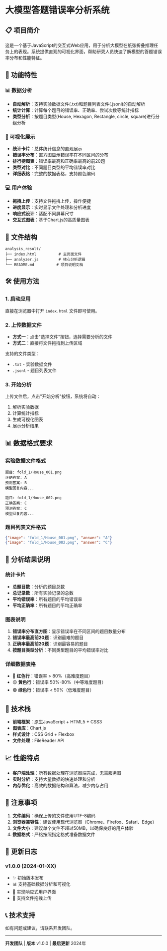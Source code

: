 # 大模型答题错误率分析系统

## 📋 项目简介

这是一个基于JavaScript的交互式Web应用，用于分析大模型在纸张折叠推理任务上的表现。系统提供直观的可视化界面，帮助研究人员快速了解模型的答题错误率分布和性能特征。

## 🚀 功能特性

### 📊 数据分析
- **自动解析**：支持实验数据文件(.txt)和题目列表文件(.jsonl)的自动解析
- **统计计算**：计算每个题目的错误率、正确率、尝试次数等统计指标
- **类型分析**：按题目类型(House, Hexagon, Rectangle, circle, square)进行分组分析

### 🎨 可视化展示
- **统计卡片**：总体统计信息的直观展示
- **错误率分布**：直方图显示错误率在不同区间的分布
- **排行榜图表**：错误率最高和正确率最高的前20题
- **类型对比**：不同题目类型的平均错误率对比
- **详细表格**：完整的数据表格，支持颜色编码

### 💻 用户体验
- **拖拽上传**：支持文件拖拽上传，操作便捷
- **进度显示**：实时显示文件处理和分析进度
- **响应式设计**：适配不同屏幕尺寸
- **交互式图表**：基于Chart.js的高质量图表

## 📁 文件结构

```
analysis_result/
├── index.html          # 主页面文件
├── analyzer.js         # 核心分析逻辑
└── README.md          # 项目说明文档
```

## 🛠️ 使用方法

### 1. 启动应用
直接在浏览器中打开 `index.html` 文件即可使用。

### 2. 上传数据文件
- **方式一**：点击"选择文件"按钮，选择需要分析的文件
- **方式二**：直接将文件拖拽到上传区域

支持的文件类型：
- `.txt` - 实验数据文件
- `.jsonl` - 题目列表文件

### 3. 开始分析
上传文件后，点击"开始分析"按钮，系统将自动：
1. 解析实验数据
2. 计算统计指标
3. 生成可视化图表
4. 展示分析结果

## 📊 数据格式要求

### 实验数据文件格式
```
题目: fold_1/House_001.png
正确答案: A
预测答案: B
模型回复内容...

题目: fold_1/House_002.png
正确答案: C
预测答案: C
模型回复内容...
```

### 题目列表文件格式
```json
{"image": "fold_1/House_001.png", "answer": "A"}
{"image": "fold_1/House_002.png", "answer": "C"}
```

## 🎯 分析结果说明

### 统计卡片
- **总题目数**：分析的题目总数
- **总记录数**：所有实验记录的总数
- **平均错误率**：所有题目的平均错误率
- **平均正确率**：所有题目的平均正确率

### 图表说明
1. **错误率分布直方图**：显示错误率在不同区间的题目数量分布
2. **错误率最高前20题**：识别最难的题目
3. **正确率最高前20题**：识别最容易的题目
4. **按题目类型分析**：不同类型题目的平均错误率对比

### 详细数据表格
- 🔴 **红色行**：错误率 > 80%（高难度题目）
- 🟡 **黄色行**：错误率 50%-80%（中等难度题目）
- 🟢 **绿色行**：错误率 < 50%（低难度题目）

## 🔧 技术栈

- **前端框架**：原生JavaScript + HTML5 + CSS3
- **图表库**：Chart.js
- **样式设计**：CSS Grid + Flexbox
- **文件处理**：FileReader API

## 📈 性能特点

- **客户端处理**：所有数据处理在浏览器端完成，无需服务器
- **实时分析**：支持大量数据的快速处理和分析
- **内存优化**：高效的数据结构和算法，减少内存占用

## 🚨 注意事项

1. **文件编码**：确保上传的文件使用UTF-8编码
2. **浏览器兼容性**：建议使用现代浏览器（Chrome、Firefox、Safari、Edge）
3. **文件大小**：建议单个文件不超过50MB，以确保良好的用户体验
4. **数据格式**：严格按照指定格式准备数据文件

## 🔄 更新日志

### v1.0.0 (2024-01-XX)
- ✨ 初始版本发布
- 📊 支持基础数据分析和可视化
- 🎨 实现响应式用户界面
- 📁 支持文件拖拽上传

## 📞 技术支持

如有问题或建议，请联系开发团队。

---

**开发团队** | **版本** v1.0.0 | **最后更新** 2024年